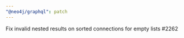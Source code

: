```yaml
---
"@neo4j/graphql": patch
---
```


Fix invalid nested results on sorted connections for empty lists #2262
